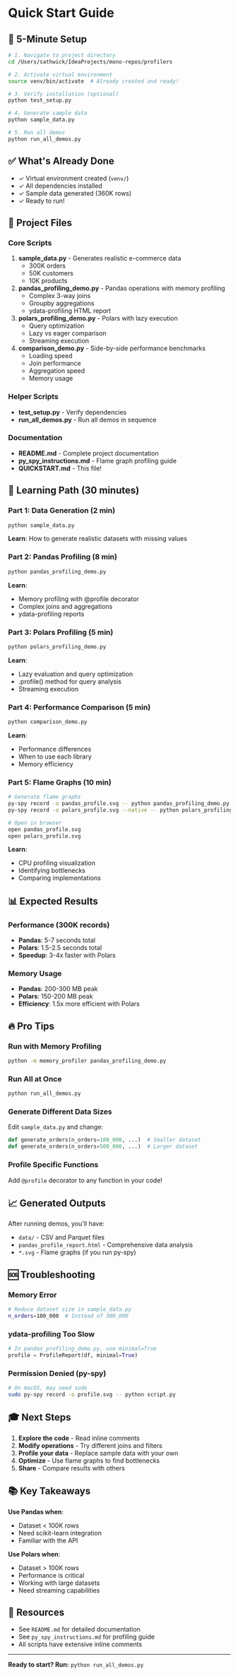 # Quick Start Guide

## 🚀 5-Minute Setup

```bash
# 1. Navigate to project directory
cd /Users/sathwick/IdeaProjects/mono-repos/profilers

# 2. Activate virtual environment
source venv/bin/activate  # Already created and ready!

# 3. Verify installation (optional)
python test_setup.py

# 4. Generate sample data
python sample_data.py

# 5. Run all demos
python run_all_demos.py
```

## ✅ What's Already Done

-   ✓ Virtual environment created (`venv/`)
-   ✓ All dependencies installed
-   ✓ Sample data generated (360K rows)
-   ✓ Ready to run!

## 📁 Project Files

### Core Scripts

1. **sample_data.py** - Generates realistic e-commerce data
    - 300K orders
    - 50K customers
    - 10K products
2. **pandas_profiling_demo.py** - Pandas operations with memory profiling
    - Complex 3-way joins
    - Groupby aggregations
    - ydata-profiling HTML report
3. **polars_profiling_demo.py** - Polars with lazy execution
    - Query optimization
    - Lazy vs eager comparison
    - Streaming execution
4. **comparison_demo.py** - Side-by-side performance benchmarks
    - Loading speed
    - Join performance
    - Aggregation speed
    - Memory usage

### Helper Scripts

-   **test_setup.py** - Verify dependencies
-   **run_all_demos.py** - Run all demos in sequence

### Documentation

-   **README.md** - Complete project documentation
-   **py_spy_instructions.md** - Flame graph profiling guide
-   **QUICKSTART.md** - This file!

## 🎯 Learning Path (30 minutes)

### Part 1: Data Generation (2 min)

```bash
python sample_data.py
```

**Learn**: How to generate realistic datasets with missing values

### Part 2: Pandas Profiling (8 min)

```bash
python pandas_profiling_demo.py
```

**Learn**:

-   Memory profiling with @profile decorator
-   Complex joins and aggregations
-   ydata-profiling reports

### Part 3: Polars Profiling (5 min)

```bash
python polars_profiling_demo.py
```

**Learn**:

-   Lazy evaluation and query optimization
-   .profile() method for query analysis
-   Streaming execution

### Part 4: Performance Comparison (5 min)

```bash
python comparison_demo.py
```

**Learn**:

-   Performance differences
-   When to use each library
-   Memory efficiency

### Part 5: Flame Graphs (10 min)

```bash
# Generate flame graphs
py-spy record -o pandas_profile.svg -- python pandas_profiling_demo.py
py-spy record -o polars_profile.svg --native -- python polars_profiling_demo.py

# Open in browser
open pandas_profile.svg
open polars_profile.svg
```

**Learn**:

-   CPU profiling visualization
-   Identifying bottlenecks
-   Comparing implementations

## 📊 Expected Results

### Performance (300K records)

-   **Pandas**: 5-7 seconds total
-   **Polars**: 1.5-2.5 seconds total
-   **Speedup**: 3-4x faster with Polars

### Memory Usage

-   **Pandas**: 200-300 MB peak
-   **Polars**: 150-200 MB peak
-   **Efficiency**: 1.5x more efficient with Polars

## 🔥 Pro Tips

### Run with Memory Profiling

```bash
python -m memory_profiler pandas_profiling_demo.py
```

### Run All at Once

```bash
python run_all_demos.py
```

### Generate Different Data Sizes

Edit `sample_data.py` and change:

```python
def generate_orders(n_orders=100_000, ...)  # Smaller dataset
def generate_orders(n_orders=500_000, ...)  # Larger dataset
```

### Profile Specific Functions

Add `@profile` decorator to any function in your code!

## 📈 Generated Outputs

After running demos, you'll have:

-   `data/` - CSV and Parquet files
-   `pandas_profile_report.html` - Comprehensive data analysis
-   `*.svg` - Flame graphs (if you run py-spy)

## 🆘 Troubleshooting

### Memory Error

```bash
# Reduce dataset size in sample_data.py
n_orders=100_000  # Instead of 300_000
```

### ydata-profiling Too Slow

```python
# In pandas_profiling_demo.py, use minimal=True
profile = ProfileReport(df, minimal=True)
```

### Permission Denied (py-spy)

```bash
# On macOS, may need sudo
sudo py-spy record -o profile.svg -- python script.py
```

## 🎓 Next Steps

1. **Explore the code** - Read inline comments
2. **Modify operations** - Try different joins and filters
3. **Profile your data** - Replace sample data with your own
4. **Optimize** - Use flame graphs to find bottlenecks
5. **Share** - Compare results with others

## 📚 Key Takeaways

**Use Pandas when**:

-   Dataset < 100K rows
-   Need scikit-learn integration
-   Familiar with the API

**Use Polars when**:

-   Dataset > 100K rows
-   Performance is critical
-   Working with large datasets
-   Need streaming capabilities

## 🔗 Resources

-   See `README.md` for detailed documentation
-   See `py_spy_instructions.md` for profiling guide
-   All scripts have extensive inline comments

---

**Ready to start? Run:** `python run_all_demos.py`
